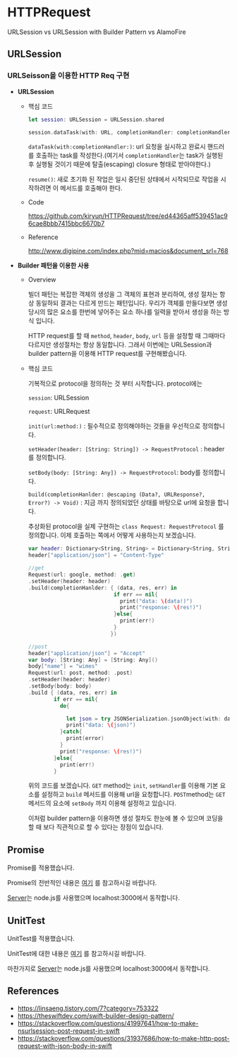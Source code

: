 # HTTPRequest
URLSession vs URLSession with Builder Pattern vs AlamoFire

## URLSession

### URLSeisson을 이용한 HTTP Req 구현

* **URLSession**

  * 핵심 코드

    ```swift
    let session: URLSession = URLSession.shared
    
    session.dataTask(with: URL, completionHandler: completionHandler).resume()
    ```

    `dataTask(with:completionHandler:)`: url 요청을 실시하고 완료시 핸드러를 호출하는 task를 작성한다.(여기서 `completionHandler`는 task가 실행된 후 실행될 것이기 때문에 탈출(escaping) closure 형태로 받아야한다.)

    `resume()`: 새로 초기화 된 작업은 일시 중단된 상태에서 시작되므로 작업을 시작하려면 이 메서드를 호출해야 한다.

  * Code

    https://github.com/kiryun/HTTPRequest/tree/ed44365aff539451ac96cae8bbb7415bbc6670b7

  * Reference

    http://www.digipine.com/index.php?mid=macios&document_srl=768

    

* **Builder 패턴을 이용한 사용**

  * Overview

    빌더 패턴는 복잡한 객체의 생성을 그 객체의 표현과 분리하여, 생성 절차는 항상 동일하되 결과는 다르게 만드는 패턴입니다.
    우리가 객체를 만들다보면 생성 당시의 많은 요소를 한번에 넣어주는 요소 하나를 일력을 받아서 생성을 하는 방식 입니다.

    HTTP request를 할 때 `method`, `header`, `body`, `url` 등을 설정할 때 그때마다 다르지만 생성절차는 항상 동일합니다.
    그래서 이번에는 URLSession과 builder pattern을 이용해 HTTP request를 구현해봤습니다.

  * 핵심 코드

    기복적으로 protocol을 정의하는 것 부터 시작합니다. protocol에는 

    `session`: URLSession
    
    `request`: URLRequest
    
    `init(url:method:)` : 필수적으로 정의해야하는 것들을 우선적으로 정의합니다.
    
    `setHeader(header: [String: String]) -> RequestProtocol` : header를 정의합니다.
    
    `setBody(body: [String: Any]) -> RequestProtocol`: body를 정의합니다.
    
    `build(completionHanlder: @escaping (Data?, URLResponse?, Error?) -> Void)` : 지금 까지 정의되었던 상태를 바탕으로 url에 요청을 합니다.

    추상화된 protocol을 실제 구현하는 `class Request: RequestProtocol` 를 정의합니다.
    이제 호출하는 쪽에서 어떻게 사용하는지 보겠습니다.

    ```swift
    var header: Dictionary<String, String> = Dictionary<String, String>()
    header["application/json"] = "Content-Type"
    
    //get
    Request(url: google, method: .get)
    .setHeader(header: header)
    .build(completionHanlder: { (data, res, err) in
                               if err == nil{
                                 print("data: \(data!)")
                                 print("response: \(res!)")
                               }else{
                                 print(err!)
                               }
                              })
    
    //post
    header["application/json"] = "Accept"
    var body: [String: Any] = [String: Any]()
    body["name"] = "wimes"
    Request(url: post, method: .post)
    .setHeader(header: header)
    .setBody(body: body)
    .build { (data, res, err) in
            if err == nil{
              do{
    
                let json = try JSONSerialization.jsonObject(with: data!, options: [])
                print("data: \(json)")
              }catch{
                print(error)
              }
              print("response: \(res!)")
            }else{
              print(err!)
            }
    ```

    위의 코드를 보겠습니다.
    `GET` method는 `init`, `setHandler`를 이용해 기본 요소를 설정하고 `build` 메서드를 이용해 url을 요청합니다.
    `POST`method는 `GET`메서드의 요소에 `setBody` 까지 이용해 설정하고 있습니다.

    이처럼 builder pattern을 이용하면 생성 절차도 한눈에 볼 수 있으며 코딩을 할 때 보다 직관적으로 할 수 있다는 장점이 있습니다.

## Promise

Promise를 적용했습니다.

Promise의 전반적인 내용은 [여기](https://github.com/kiryun/Promise) 를 참고하시길 바랍니다.

[Server](https://github.com/kiryun/dummy_article)는 node.js를 사용했으며 localhost:3000에서 동작합니다.

## UnitTest

UnitTest를 적용했습니다.

UnitTest에 대한 내용은 [여기](https://velog.io/@wimes/UnitTest-for-Xcode) 를 참고하시길 바랍니다.

마찬가지로 [Server](https://github.com/kiryun/dummy_article)는 node.js를 사용했으며 localhost:3000에서 동작합니다.

## References

* https://linsaeng.tistory.com/7?category=753322
* https://theswiftdev.com/swift-builder-design-pattern/
* https://stackoverflow.com/questions/41997641/how-to-make-nsurlsession-post-request-in-swift
* https://stackoverflow.com/questions/31937686/how-to-make-http-post-request-with-json-body-in-swift